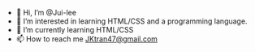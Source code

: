 - 👋 Hi, I’m @Jui-lee
- 👀 I’m interested in learning HTML/CSS and a programming language. 
- 🌱 I’m currently learning HTML/CSS
- 📫 How to reach me JKtran47@gmail.com

<!---
Jui-lee/Jui-lee is a ✨ special ✨ repository because its `README.md` (this file) appears on your GitHub profile.
You can click the Preview link to take a look at your changes.
--->
